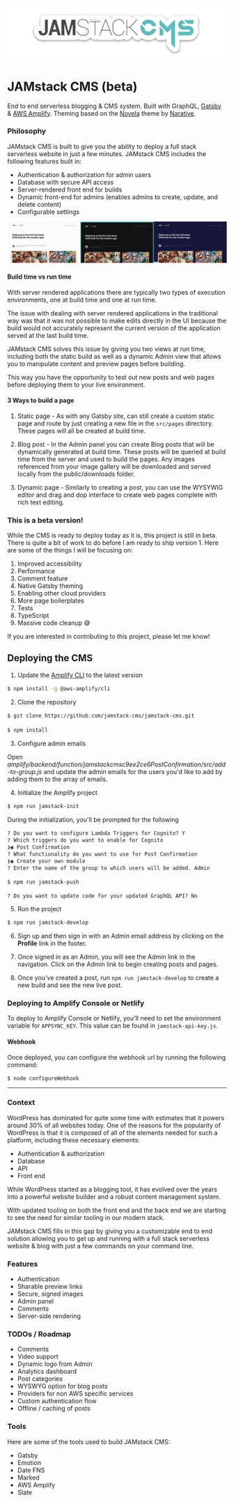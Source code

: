![](jamstackcms.jpg)

# JAMstack CMS (beta)

End to end serverless blogging & CMS system. Built with GraphQL, [Gatsby](https://www.gatsbyjs.org/) & [AWS Amplify](https://aws-amplify.github.io/). Theming based on the [Novela](https://github.com/narative/gatsby-theme-novela) theme by [Narative](https://twitter.com/narative). 

### Philosophy

JAMstack CMS is built to give you the ability to deploy a full stack serverless website in just a few minutes. JAMstack CMS includes the following features built in:

- Authentication & authorization for admin users
- Database with secure API access
- Server-rendered front end for builds
- Dynamic front-end for admins (enables admins to create, update, and delete content)
- Configurable settings

![](screens.jpg)

#### Build time vs run time

With server rendered applications there are typically two types of execution environments, one at build time and one at run time.

The issue with dealing with server rendered applications in the traditional way was that it was not possible to make edits directly in the UI because the build would not accurately represent the current version of the application served at the last build time.

JAMstack CMS solves this issue by giving you two views at run time, including both the static build as well as a dynamic Admin view that allows you to manipulate content and preview pages before building.

This way you have the opportunity to test out new posts and web pages before deploying them to your live environment.

#### 3 Ways to build a page

1. Static page - As with any Gatsby site, can still create a custom static page and route by just creating a new file in the `src/pages` directory. These pages will all be created at build time.

2. Blog post - In the Admin panel you can create Blog posts that will be dynamically generated at build time. These posts will be queried at build time from the server and used to build the pages. Any images referenced from your image gallery will be downloaded and served locally from the public/downloads folder.

3. Dynamic page - Similarly to creating a post, you can use the WYSYWIG editor and drag and dop interface to create web pages complete with rich text editing.

### This is a beta version!

While the CMS is ready to deploy today as it is, this project is still in beta. There is quite a bit of work to do before I am ready to ship version 1. Here are some of the things I will be focusing on:

1. Improved accessibility
2. Performance
3. Comment feature
4. Native Gatsby theming
5. Enabling other cloud providers
6. More page boilerplates
7. Tests
8. TypeScript
9. Massive code cleanup 😅

If you are interested in contributing to this project, please let me know!

## Deploying the CMS

1. Update the [Amplify CLI](https://aws-amplify.github.io/docs/) to the latest version

```sh
$ npm install -g @aws-amplify/cli
```

2. Clone the repository

```sh
$ git clone https://github.com/jamstack-cms/jamstack-cms.git

$ npm install
```

3. Configure admin emails

Open *amplify/backend/function/jamstackcmsc9ee2ce6PostConfirmation/src/add-to-group.js* and update the admin emails for the users you'd like to add by adding them to the array of emails.

4. Initialize the Amplify project

```sh
$ npm run jamstack-init
```

During the initialization, you'll be prompted for the following

```
? Do you want to configure Lambda Triggers for Cognito? Y
? Which triggers do you want to enable for Cognito
❯◉ Post Confirmation
? What functionality do you want to use for Post Confirmation
❯◉ Create your own module
? Enter the name of the group to which users will be added. Admin

$ npm run jamstack-push

? Do you want to update code for your updated GraphQL API? No
```

5. Run the project

```sh
$ npm run jamstack-develop
```

6. Sign up and then sign in with an Admin email address by clicking on the __Profile__ link in the footer.

7. Once signed in as an Admin, you will see the Admin link in the navigation. Click on the Admin link to begin creating posts and pages.

8. Once you've created a post, run `npm run jamstack-develop` to create a new build and see the new live post.

### Deploying to Amplify Console or Netlify

To deploy to Amplify Console or Netlify, you'll need to set the environment variable for `APPSYNC_KEY`. This value can be found in `jamstack-api-key.js`.

#### Webhook

Once deployed, you can configure the webhook url by running the following command:

```sh
$ node configureWebhook
```

---

### Context

WordPress has dominated for quite some time with estimates that it powers around 30% of all websites today. One of the reasons for the popularity of WordPress is that it is composed of all of the elements needed for such a platform, including these necessary elements:

- Authentication & authorization
- Database
- API
- Front end

While WordPress started as a blogging tool, it has evolved over the years into a powerful website builder and a robust content management system.

With updated tooling on both the front end and the back end we are starting to see the need for similar tooling in our modern stack.

JAMstack CMS fills in this gap by giving you a customizable end to end solution allowing you to get up and running with a full stack serverless website & blog with just a few commands on your command line.

### Features

- Authentication
- Sharable preview links
- Secure, signed images
- Admin panel
- Comments
- Server-side rendering

### TODOs / Roadmap

- Comments
- Video support
- Dynamic logo from Admin
- Analytics dashboard
- Post categories
- WYSWYG option for blog posts
- Providers for non AWS specific services
- Custom authentication flow
- Offline / caching of posts

### Tools

Here are some of the tools used to build JAMstack CMS:
- Gatsby
- Emotion 
- Date FNS 
- Marked 
- AWS Amplify
- Slate